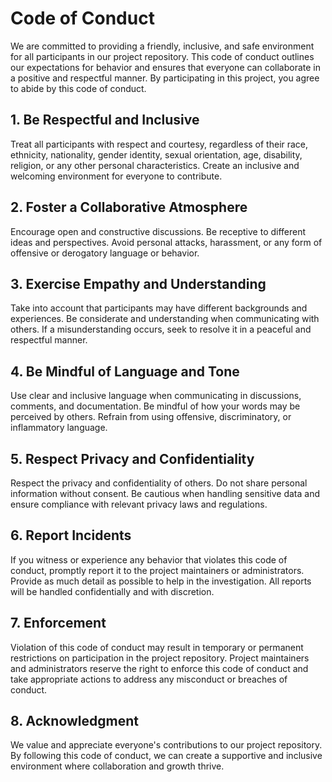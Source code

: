 # Code of Conduct

We are committed to providing a friendly, inclusive, and safe environment for all participants in our project repository. This code of conduct outlines our expectations for behavior and ensures that everyone can collaborate in a positive and respectful manner. By participating in this project, you agree to abide by this code of conduct.

## 1. Be Respectful and Inclusive

Treat all participants with respect and courtesy, regardless of their race, ethnicity, nationality, gender identity, sexual orientation, age, disability, religion, or any other personal characteristics. Create an inclusive and welcoming environment for everyone to contribute.

## 2. Foster a Collaborative Atmosphere

Encourage open and constructive discussions. Be receptive to different ideas and perspectives. Avoid personal attacks, harassment, or any form of offensive or derogatory language or behavior.

## 3. Exercise Empathy and Understanding

Take into account that participants may have different backgrounds and experiences. Be considerate and understanding when communicating with others. If a misunderstanding occurs, seek to resolve it in a peaceful and respectful manner.

## 4. Be Mindful of Language and Tone

Use clear and inclusive language when communicating in discussions, comments, and documentation. Be mindful of how your words may be perceived by others. Refrain from using offensive, discriminatory, or inflammatory language.

## 5. Respect Privacy and Confidentiality

Respect the privacy and confidentiality of others. Do not share personal information without consent. Be cautious when handling sensitive data and ensure compliance with relevant privacy laws and regulations.

## 6. Report Incidents

If you witness or experience any behavior that violates this code of conduct, promptly report it to the project maintainers or administrators. Provide as much detail as possible to help in the investigation. All reports will be handled confidentially and with discretion.

## 7. Enforcement

Violation of this code of conduct may result in temporary or permanent restrictions on participation in the project repository. Project maintainers and administrators reserve the right to enforce this code of conduct and take appropriate actions to address any misconduct or breaches of conduct.

## 8. Acknowledgment

We value and appreciate everyone's contributions to our project repository. By following this code of conduct, we can create a supportive and inclusive environment where collaboration and growth thrive.
